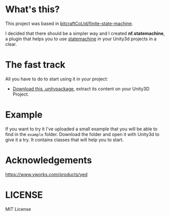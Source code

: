 # What's this?

 This project was based in [bitcraftCoLtd/finite-state-machine](https://github.com/bitcraftCoLtd/finite-state-machine).

 I decided that there should be a simpler way and I created **nf.statemachine**, a plugin that helps you to use [statemachine](https://en.wikipedia.org/wiki/Finite-state_machine/) in your Unity3d projects in a clear.


# The fast track
 All you have to do to start using it in your project:

* [Download this .unitypackage](https://github.com/netpyoung/nf.statemachine/raw/master/statemachine-0.0.1.unitypackage), extract its content on your Unity3D Project.


# Example
If you want to try it I've uploaded a small example that you will be able to find in the `example` folder. Download the folder and open it with Unity3d to give it a try. It contains classes that will help you to start.



# Acknowledgements
https://www.yworks.com/products/yed


# LICENSE
MIT License
